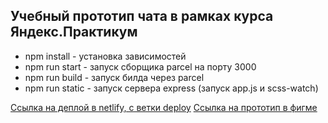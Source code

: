 ## Учебный прототип чата в рамках курса Яндекс.Практикум

- npm install - установка зависимостей
- npm run start - запуск сборщика parcel на порту 3000
- npm run build - запуск билда через parcel
- npm run static - запуск сервера express (запуск app.js и scss-watch)

[Ссылка на деплой в netlify, c ветки deploy](https://6208b7d56e76092ccf58351f--compassionate-jang-83aa11.netlify.app/)
[Ссылка на прототип в фигме](https://www.figma.com/file/PrG8yxnDaAUwBsAx2G0H0i/yandex-chat)